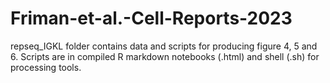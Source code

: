# Friman-et-al.-Cell-Reports-2023
repseq_IGKL folder contains data and scripts for producing figure 4, 5 and 6. Scripts are in compiled R markdown notebooks (.html) and shell (.sh) for processing tools.
